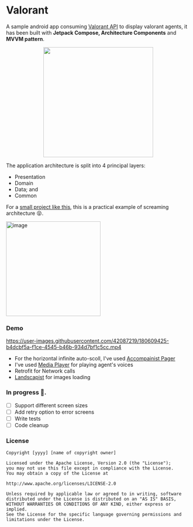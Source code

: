 # Valorant

A sample android app consuming [Valorant API](https://valorant-api.com/) to display valorant agents, it has been built with **Jetpack Compose, Architecture Components** and **MVVM pattern**.

<p align="center">
  <img src="https://github.com/callebdev/Valorant/blob/develop/valorant/Screenshot_1658584586.png" width="300"><br>
</p>


The application architecture is split into 4 principal layers:
- Presentation
- Domain
- Data; and
- Common

For a [small project like this](https://twitter.com/CallebDev/status/1547886517644713984), this is a practical example of screaming architecture 😝.

<img width="258" alt="image" src="https://user-images.githubusercontent.com/42087219/180610587-cebedf6c-cf91-473c-8f41-79072ff372d8.png">


### Demo
https://user-images.githubusercontent.com/42087219/180609425-b4dcbf5a-f1ce-4545-b46b-934d7bf1c5cc.mp4

- For the horizontal infinite auto-scoll, I've used [Accompainist Pager](https://google.github.io/accompanist/pager/)
- I've used [Media Player](https://developer.android.com/reference/android/media/MediaPlayer) for playing agent's voices
- Retrofit for Network calls
- [Landscapist](https://github.com/skydoves/landscapist) for images loading

### In progress 🚧.
- [ ] Support different screen sizes
- [ ] Add retry option to error screens
- [ ] Write tests
- [ ] Code cleanup

### License
```
Copyright [yyyy] [name of copyright owner]

Licensed under the Apache License, Version 2.0 (the "License");
you may not use this file except in compliance with the License.
You may obtain a copy of the License at

http://www.apache.org/licenses/LICENSE-2.0

Unless required by applicable law or agreed to in writing, software
distributed under the License is distributed on an "AS IS" BASIS,
WITHOUT WARRANTIES OR CONDITIONS OF ANY KIND, either express or implied.
See the License for the specific language governing permissions and
limitations under the License.
```
